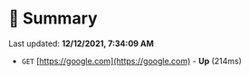 # 📖 Summary
Last updated: **12/12/2021, 7:34:09 AM**

- `GET` [https://google.com](https://google.com) - **Up** (214ms)

